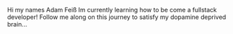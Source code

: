 Hi my names Adam Feiß
Im currently learning how to be come a fullstack developer!
Follow me along on this journey to satisfy my dopamine deprived brain...

<!---
AdamFeiss/AdamFeiss is a ✨ special ✨ repository because its `README.md` (this file) appears on your GitHub profile.
You can click the Preview link to take a look at your changes.
--->
